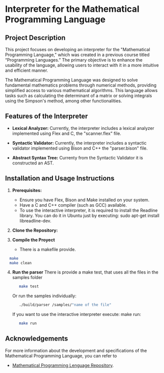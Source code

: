 # Interpreter for the Mathematical Programming Language

## Project Description

This project focuses on developing an interpreter for the "Mathematical Programming Language," which was created in a previous course titled “Programming Languages.” The primary objective is to enhance the usability of the language, allowing users to interact with it in a more intuitive and efficient manner.

The Mathematical Programming Language was designed to solve fundamental mathematics problems through numerical methods, providing simplified access to various mathematical algorithms. This language allows tasks such as calculating the determinant of a matrix or solving integrals using the Simpson's method, among other functionalities.

## Features of the Interpreter

- **Lexical Analyzer:** Currently, the interpreter includes a lexical analyzer implemented using Flex and C, the "scanner.flex" file.

- **Syntactic Validator:** Currently, the interpreter includes a syntactic validator implemented using Bison and C++ the "parser.bison" file.

- **Abstract Syntax Tree:** Currenty from the Syntactic Validator it is constructed an AST.

## Installation and Usage Instructions

1. **Prerequisites:**
   - Ensure you have Flex, Bison and Make installed on your system.
   - Have a C and C++ compiler (such as GCC) available.
   - To use the interactive interpreter, it is required to install the Readline library. You can do it in Ubuntu just by executing: sudo apt-get install libreadline-dev.

2. **Clone the Repository:**

3.  **Compile the Proyect**
    - There is a makefile provide.
   ```bash
     make
     make clean
   ```

4. **Run the parser**
    There is provide a make test, that uses all the files in the samples folder
   ```bash
      make test
   ```
   Or run the samples individually:
   ```bash
      ./build/parser /samples/"name of the file"
   ```
   If you want to use the interactive interpreter execute: make run:
   ```bash
      make run
   ```


## Acknowledgements
For more information about the development and specifications of the Mathematical Programming Language, you can refer to
- [Mathematical Programming Lenguage Repository](https://github.com/gerardorosetti/programming_languages_project).
